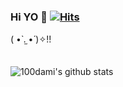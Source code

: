 ### Hi YO 👋   [![Hits](https://hits.seeyoufarm.com/api/count/incr/badge.svg?url=https%3A%2F%2Fgithub.com%2F100dami&count_bg=%23FF9999&title_bg=%23746F6F&icon=&icon_color=%23E7E7E7&title=hi+%7E+&edge_flat=false)](https://hits.seeyoufarm.com)
<!--백다미 ㅃㅏ이띵 나는 바보다 멍청이다-->
( •̀ .̫ •́ )✧!!
<br><br><br>
![100dami's github stats](https://github-readme-stats.vercel.app/api?username=100dami&show_icons=true)
<!--

**100dami/100dami** is a ✨ _special_ ✨ repository because its `README.md` (this file) appears on your GitHub profile.

Here are some ideas to get you started:

- 🔭 I’m currently working on ...
- 🌱 I’m currently learning ...
- 👯 I’m looking to collaborate on ...
- 🤔 I’m looking for help with ...
- 💬 Ask me about ...
- 📫 How to reach me: ...
- 😄 Pronouns: ...
- ⚡ Fun fact: ...
-->
